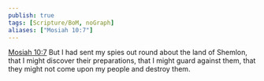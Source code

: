 ```yaml
---
publish: true
tags: [Scripture/BoM, noGraph]
aliases: ["Mosiah 10:7"]
---
```

[Mosiah 10:7](https://churchofjesuschrist.org/study/scriptures/bofm/mosiah/10?lang=eng&id=p7#p7) But I had sent my spies out round about the land of Shemlon, that I might discover their preparations, that I might guard against them, that they might not come upon my people and destroy them.
